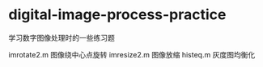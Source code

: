 # digital-image-process-practice
学习数字图像处理时的一些练习题

imrotate2.m 图像绕中心点旋转
imresize2.m 图像放缩
histeq.m 灰度图均衡化
